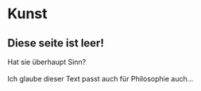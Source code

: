 
# Kunst
## Diese seite ist leer!
Hat sie überhaupt Sinn?<br>
<br>
Ich glaube dieser Text passt auch für Philosophie auch...
